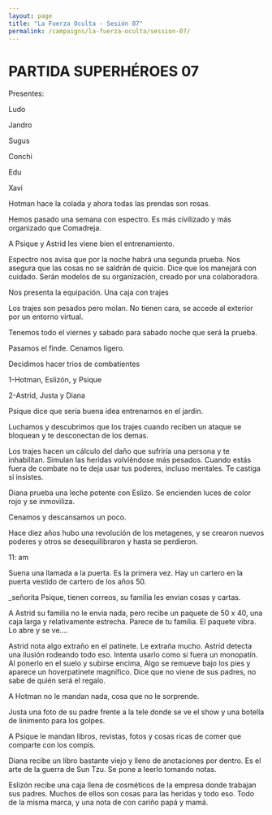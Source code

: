 ```yaml
---
layout: page
title: "La Fuerza Oculta - Sesión 07"
permalink: /campaigns/la-fuerza-oculta/session-07/
---
```


# PARTIDA SUPERHÉROES 07

Presentes:

Ludo

Jandro

Sugus

Conchi

Edu

Xavi

Hotman hace la colada y ahora todas las prendas son rosas. 

Hemos pasado una semana con espectro. Es más civilizado y más organizado que Comadreja. 

A Psique y Astrid les viene bien el entrenamiento. 

Espectro nos avisa que por la noche habrá una segunda prueba. Nos asegura que las cosas no se saldrán de quicio. Dice que los manejará con cuidado. Serán modelos de su organización, creado por una colaboradora. 

Nos presenta la equipación. Una caja con trajes

Los trajes son pesados pero molan. No tienen cara, se accede al exterior por un entorno virtual. 

Tenemos todo el viernes y sabado para sabado noche que será la prueba. 

Pasamos el finde. Cenamos ligero.

Decidimos hacer trios de combatientes

1-Hotman, Eslizón, y Psique

2-Astrid, Justa y  Diana

Psique dice que sería buena idea entrenarnos en el jardín. 

Luchamos y descubrimos que los trajes cuando reciben un ataque se bloquean y te desconectan de los demas. 

Los trajes hacen un cálculo del daño que sufriría una persona y te inhabilitan. Simulan las heridas volviéndose más pesados. Cuando estás fuera de combate no te deja usar tus poderes, incluso mentales. Te castiga si insistes. 

Diana prueba una leche potente con Eslizo. Se encienden luces de color rojo y se inmoviliza. 

Cenamos y descansamos un poco. 

Hace diez años hubo una revolución de los metagenes, y se crearon nuevos poderes y otros se desequilibraron y hasta se perdieron. 

11: am

Suena una llamada a la puerta. Es la primera vez. Hay un cartero en la puerta vestido de cartero de los años 50. 

_señorita Psique, tienen correos, su familia les envian cosas y cartas. 

A Astrid su familia no le envia nada, pero recibe un paquete de 50 x 40, una caja larga y relativamente estrecha. Parece de tu familia. El paquete vibra. Lo abre y se ve…. 


Astrid nota algo extraño en el patinete. Le extraña mucho. Astrid detecta una ilusión rodeando todo eso. Intenta usarlo como si fuera un monopatín. Al ponerlo en el suelo y subirse encima, Algo se remueve bajo los pies y aparece un hoverpatinete magnífico. Dice que no viene de sus padres, no sabe de quién será el regalo.  

A Hotman no le mandan nada, cosa que no le sorprende. 

Justa  una foto de su padre frente a la tele donde se ve el show y una botella de linimento para los golpes. 

A Psique le mandan libros, revistas, fotos y cosas ricas de comer que comparte con los compis. 

Diana recibe un libro bastante viejo y lleno de anotaciones por dentro. Es el arte de la guerra de Sun Tzu. Se pone a leerlo tomando notas. 

Eslizón recibe una caja llena de cosméticos de la empresa donde trabajan sus padres. Muchos de ellos son cosas para las heridas y todo eso. Todo de la misma marca, y una nota de con cariño papá y mamá.
